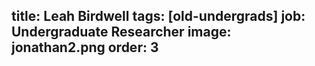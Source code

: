 title: Leah Birdwell
tags: [old-undergrads]
job: Undergraduate Researcher
image: jonathan2.png
order: 3
---
